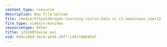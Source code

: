 ```yaml
---
content_type: resource
description: New file Upload
file: /media/https%3A/open-learning-course-data-rc.s3.amazonaws.com/12-520-geodynamics-fall-2006/049cc86d3ecbab5626ffc45c740645ef_12520RTmovie.avi
file_type: video/x-msvideo
resourcetype: Other
title: 12520RTmovie.avi
uid: 049cc86d-3ecb-ab56-26ff-c45c740645ef
---
```

